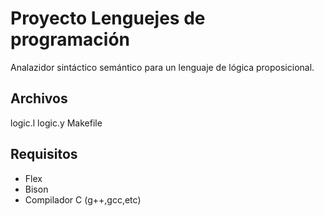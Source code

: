 # Proyecto Lenguejes de programación
Analazidor sintáctico semántico para un lenguaje de lógica proposicional.

## Archivos
logic.l
logic.y
Makefile

## Requisitos
- Flex
- Bison
- Compilador C (g++,gcc,etc)